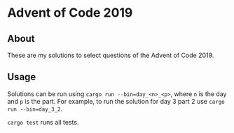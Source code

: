 Advent of Code 2019
===================

About
-----

These are my solutions to select questions of the Advent of Code 2019.

Usage
-----

Solutions can be run using `cargo run --bin=day_<n>_<p>`, where `n` is the day
and `p` is the part. For example, to run the solution for day 3 part 2 use
`cargo run --bin=day_3_2`.

`cargo test` runs all tests.
